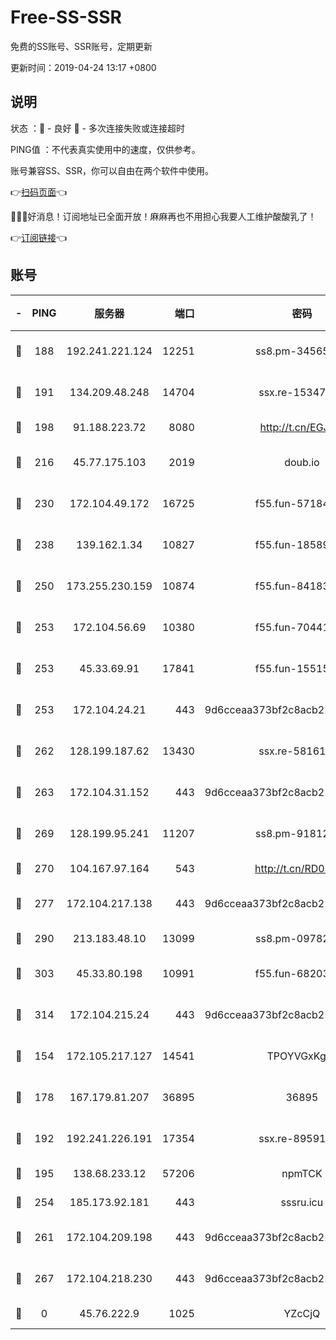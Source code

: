 # Free-SS-SSR

免费的SS账号、SSR账号，定期更新

更新时间：2019-04-24 13:17 +0800

## 说明

状态     ：🙂 - 良好 🙁 - 多次连接失败或连接超时

PING值   ：不代表真实使用中的速度，仅供参考。

账号兼容SS、SSR，你可以自由在两个软件中使用。

👉[扫码页面](https://liesauer.github.io/Free-SS-SSR/)👈

🎉🎉🎉好消息！订阅地址已全面开放！麻麻再也不用担心我要人工维护酸酸乳了！

👉[订阅链接](https://www.liesauer.net/yogurt/subscribe?ACCESS_TOKEN=DAYxR3mMaZAsaqUb)👈

## 账号

|-|PING|服务器|端口|密码|加密方式|区域|
|:----:|:----:|:-----:|-----:|:----:|:----:|:----:|
|🙂|188|192.241.221.124|12251|ss8.pm-34565272|aes-256-cfb|US|
|🙂|191|134.209.48.248|14704|ssx.re-15347823|aes-256-cfb|US|
|🙂|198|91.188.223.72|8080|http://t.cn/EGJIyrl|rc4-md5|RU|
|🙂|216|45.77.175.103|2019|doub.io|aes-128-ctr|SG|
|🙂|230|172.104.49.172|16725|f55.fun-57184998|aes-256-cfb|SG|
|🙂|238|139.162.1.34|10827|f55.fun-18589749|aes-256-cfb|SG|
|🙂|250|173.255.230.159|10874|f55.fun-84183514|aes-256-cfb|US|
|🙂|253|172.104.56.69|10380|f55.fun-70441815|aes-256-cfb|SG|
|🙂|253|45.33.69.91|17841|f55.fun-15515168|aes-256-cfb|US|
|🙂|253|172.104.24.21|443|9d6cceaa373bf2c8acb22e60b6a58be6|aes-256-cfb|US|
|🙂|262|128.199.187.62|13430|ssx.re-58161768|aes-256-cfb|SG|
|🙂|263|172.104.31.152|443|9d6cceaa373bf2c8acb22e60b6a58be6|aes-256-cfb|US|
|🙂|269|128.199.95.241|11207|ss8.pm-91812416|aes-256-cfb|SG|
|🙂|270|104.167.97.164|543|http://t.cn/RD0D7sx|rc4-md5|CA|
|🙂|277|172.104.217.138|443|9d6cceaa373bf2c8acb22e60b6a58be6|aes-256-cfb|US|
|🙂|290|213.183.48.10|13099|ss8.pm-09782866|rc4-md5|RU|
|🙂|303|45.33.80.198|10991|f55.fun-68203987|aes-256-cfb|US|
|🙂|314|172.104.215.24|443|9d6cceaa373bf2c8acb22e60b6a58be6|aes-256-cfb|US|
|🙂|154|172.105.217.127|14541|TPOYVGxKglpi|aes-256-cfb|JP|
|🙂|178|167.179.81.207|36895|36895|aes-256-cfb|JP|
|🙂|192|192.241.226.191|17354|ssx.re-89591313|aes-256-cfb|US|
|🙂|195|138.68.233.12|57206|npmTCK|rc4-md5|US|
|🙂|254|185.173.92.181|443|sssru.icu|rc4-md5|RU|
|🙂|261|172.104.209.198|443|9d6cceaa373bf2c8acb22e60b6a58be6|aes-256-cfb|US|
|🙂|267|172.104.218.230|443|9d6cceaa373bf2c8acb22e60b6a58be6|aes-256-cfb|US|
|🙁|0|45.76.222.9|1025|YZcCjQ|rc4-md5|JP|
